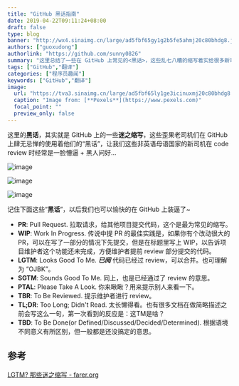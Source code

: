 ```yaml
---
title: "GitHub 黑话指南"
date: 2019-04-22T09:11:24+08:00
draft: false
type: blog
banner: "http://wx4.sinaimg.cn/large/ad5fbf65gy1g2b5fe5ahmj20c80bhdg8.jpg"
authors: ["guoxudong"]
authorlink: "https://github.com/sunny0826"
summary: "这里总结了一些在 GitHub 上常见的<黑话>，这些乱七八糟的缩写着实给很多新司机带来了许多困扰 :)"
tags: ["GitHub","翻译"]
categories: ["程序员趣闻"]
keywords: ["GitHub","翻译"]
image:
  url: "https://tva3.sinaimg.cn/large/ad5fbf65ly1ge3icinuxmj20c80bhdg8.jpg"
  caption: "Image from: [**Pexels**](https://www.pexels.com)"
  focal_point: ""
  preview_only: false
---
```

这里的**黑话**，其实就是 GitHub 上的一些**迷之缩写**，这些歪果老司机们在 GitHub 上肆无忌惮的使用着他们的“黑话”，让我们这些非英语母语国家的新司机在 code review 时经常是一脸懵逼 + 黑人问好...

![image](https://wx3.sinaimg.cn/thumb180/ad5fbf65gy1g2b5dhfuqqj206506cq2t.jpg)

![image](https://wx3.sinaimg.cn/thumb180/ad5fbf65gy1g2b5dvubm6j2069050a9x.jpg)

![image](https://wx3.sinaimg.cn/thumb180/ad5fbf65gy1g2b5fe5ahmj20c80bhdg8.jpg)

记住下面这些“**黑话**”，以后我们也可以愉快的在 GitHub 上装逼了~

- **PR**: Pull Request. 拉取请求，给其他项目提交代码，这个是最为常见的缩写。
- **WIP**: Work In Progress. 传说中提 PR 的最佳实践是，如果你有个改动很大的 PR，可以在写了一部分的情况下先提交，但是在标题里写上 WIP，以告诉项目维护者这个功能还未完成，方便维护者提前 review 部分提交的代码。
- **LGTM**: Looks Good To Me. ***已阅*** 代码已经过 review，可以合并。也可理解为 “OJBK”。
- **SGTM**: Sounds Good To Me. 同上，也是已经通过了 review 的意思。
- **PTAL**: Please Take A Look. 你来瞅瞅？用来提示别人来看一下。
- **TBR**: To Be Reviewed. 提示维护者进行 review。
- **TL;DR**: Too Long; Didn't Read. 太长懒得看。也有很多文档在做简略描述之前会写这么一句，第一次看到的反应是：这TM是啥？
- **TBD**: To Be Done(or Defined/Discussed/Decided/Determined). 根据语境不同意义有所区别，但一般都是还没搞定的意思。


## 参考
[LGTM? 那些迷之缩写 - farer.org](https://farer.org/2017/03/01/code-review-acronyms/)